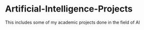 # Artificial-Intelligence-Projects
This includes some of my academic projects done in the field of AI

